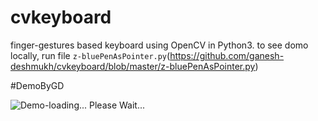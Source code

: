 # cvkeyboard
finger-gestures based keyboard using OpenCV in Python3.
to see domo locally, run file `z-bluePenAsPointer.py`(https://github.com/ganesh-deshmukh/cvkeyboard/blob/master/z-bluePenAsPointer.py)


#DemoByGD

![Demo-loading... Please Wait...](https://github.com/ganesh-deshmukh/cvkeyboard/blob/master/gdDemoCVKeyBoard.gif)
